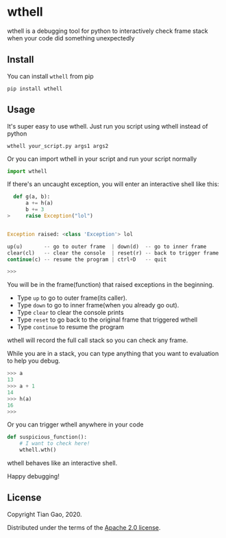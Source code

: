 # wthell

wthell is a debugging tool for python to interactively check frame stack when your code did something unexpectedly

## Install

You can install ```wthell``` from pip

```
pip install wthell
```

## Usage

It's super easy to use wthell. Just run you script using wthell instead of python

```
wthell your_script.py args1 args2
```

Or you can import wthell in your script and run your script normally

```python
import wthell
```

If there's an uncaught exception, you will enter an interactive shell like this:

```python
  def g(a, b):
      a += h(a)
      b += 3
>     raise Exception("lol")


Exception raised: <class 'Exception'> lol

up(u)       -- go to outer frame  | down(d)  -- go to inner frame
clear(cl)   -- clear the console  | reset(r) -- back to trigger frame
continue(c) -- resume the program | ctrl+D   -- quit

>>> 
```

You will be in the frame(function) that raised exceptions in the beginning. 

* Type ```up``` to go to outer frame(its caller). 
* Type ```down``` to go to inner frame(when you already go out). 
* Type ```clear``` to clear the console prints
* Type ```reset``` to go back to the original frame that triggered wthell
* Type ```continue``` to resume the program

wthell will record the full call stack so you can check any frame. 

While you are in a stack, you can type anything that you want to evaluation to help you debug.

```python
>>> a
13
>>> a + 1
14
>>> h(a)
16
>>> 
```

Or you can trigger wthell anywhere in your code 

```python
def suspicious_function():
    # I want to check here!
    wthell.wth()
```

wthell behaves like an interactive shell. 

Happy debugging!

## License

Copyright Tian Gao, 2020.

Distributed under the terms of the [Apache 2.0 license](https://github.com/gaogaotiantian/wthell/blob/master/LICENSE).